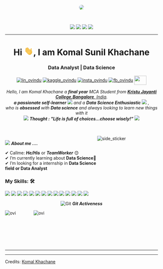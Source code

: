 <p align="center" >
  <img src="https://media-exp1.licdn.com/dms/image/C5603AQGAEKZa07t2sw/profile-displayphoto-shrink_200_200/0/1646293749244?e=1651708800&v=beta&t=rsAEFR_GrCTx-hxbMfOJp9MM4VXjh0rBd2EZJ1ENJTs" height="150" style="border-radius: 25px;"/>
</p>
<br>

 <p align="center">
<img src="https://img.shields.io/badge/Age-23-blue" />
  <img src="https://img.shields.io/badge/Focus-Data%20Science-brightgreen" />
  <img src="https://img.shields.io/badge/Lives-Bangalore-success" />
  <img src="https://img.shields.io/badge/Languages-English%20%26%20Hindi%20%26%20Marathi-brightgreen" />
</p>
<hr>
<h1 align="center">Hi <img src="https://raw.githubusercontent.com/ABSphreak/ABSphreak/master/gifs/Hi.gif" width="30px">, I am Komal Sunil Khachane </h1>
<h3 align="center">Data Analyst | Data Science </h3>
<p align="center">
<a href="https://www.linkedin.com/in/komal-sunil-khachane-b4a156193/" target="blank"><img align="center" src="https://image.flaticon.com/icons/png/128/174/174857.png" alt="lin_ovindu" height="30" width="40" /></a>  
<a href="https://www.kaggle.com/komalsunilkhachane" target="blank"><img align="center" src="https://www.vectorlogo.zone/logos/kaggle/kaggle-icon.svg" alt="kaggle_ovindu" height="30" width="40" /></a>
<a href="https://www.instagram.com/komal_khachane/" target="blank"><img align="center" src="https://image.flaticon.com/icons/png/128/174/174855.png" alt="insta_ovindu" height="30" width="40" /></a>
<a href="https://www.facebook.com/kunnal.khachane/" target="blank"><img align="center" src="https://www.svgrepo.com/show/299425/facebook.svg" alt="fb_ovindu" height="30" width="40" /></a>
 <a href = "mailto: komalsk2598@gmail.com"><img align="center" src="https://seeklogo.com/images/G/gmail-new-2020-logo-32DBE11BB4-seeklogo.com.png" height="30" width="40" /></a>
</p>
</p>



<p align="center">
  <em>
    Hello, I am Komal Khachane a <b>final year</b> MCA Student from <a href="https://uom.lk/"> <b>Kristu Jayanti College,Bangalore</b>, India</a>. <br>
    <b>a passionate self-learner</b> <img src="https://github.com/TheDudeThatCode/TheDudeThatCode/blob/master/Assets/Developer.gif" width="30px"> and a <b>Data Science Enthusiastic</b>&nbsp;<img src="https://github.com/TheDudeThatCode/TheDudeThatCode/blob/master/Assets/Designer.gif" width="36px">&nbsp,<br>who is <b>obsessed</b>
    with <b>Data science</b> and always looking to learn new things with it  
  </em> 
  <br>
  <img src="https://media.giphy.com/media/gH3LO09IOiZIqePwv9/giphy.gif" width="50" /> <b><i align="center">Thought : "Life is full of choices…choose wisely!”</i></b> <img src="https://media.giphy.com/media/qjqUcgIyRjsl2/giphy.gif" width="50" />
</p>
<br><br>
<img align="right" width=200px height=200px alt="side_sticker" src="https://media.giphy.com/media/TEnXkcsHrP4YedChhA/giphy.gif" />

<img src="https://media.giphy.com/media/iY8CRBdQXODJSCERIr/giphy.gif" width="30px">&nbsp;***About me ....***

✔ Callme: ***He/His*** or ***TeamWorker*** 😊 <br>
✔ I’m currently learning about **Data Science**🥰<br>
✔ I’m looking for a internship in **Data Science field or Data Analyst**<br>
 

### My Skills: 🛠

<img src="https://img.shields.io/badge/python%20-%2314354C.svg?&style=for-the-badge&logo=python&logoColor=white">  <img src="https://img.shields.io/badge/pandas%20-%230D597F.svg?&style=for-the-badge&logo=tableau&logoColor=white"> <img src="https://img.shields.io/badge/numpy%20-%230D597F.svg?&style=for-the-badge&logo=numpy&logoColor=white">
<img src="https://img.shields.io/badge/seaborn%20-%230D597F.svg?&style=for-the-badge&logo=seaborn&logoColor=white"> <img src="https://img.shields.io/badge/sklearn%20-%230D597F.svg?&style=for-the-badge&logo=sklearn&logoColor=white"> <img src="https://img.shields.io/badge/matplotlib%20-%230D597F.svg?&style=for-the-badge&logo=matplotlib&logoColor=white"> <img src="https://img.shields.io/badge/EDA%20-%230D597F.svg?&style=for-the-badge&logo=EDA&logoColor=white"> <img src="https://img.shields.io/badge/tableau%20-%230D597F.svg?&style=for-the-badge&logo=tableau&logoColor=white"> <img src="https://img.shields.io/badge/statistics%20-%230D597F.svg?&style=for-the-badge&logo=statistics&logoColor=white">  <img src="https://img.shields.io/badge/mysql%20-%230D597F.svg?&style=for-the-badge&logo=mysql&logoColor=white">   <img src="https://img.shields.io/badge/excel%20-%23008CC1.svg?&style=for-the-badge&logo=excel&logoColor=white">   <img src="https://img.shields.io/badge/mongodb%20-%230D597Fsvg?&style=for-the-badge&logo=mongodb&logoColor=white">   <img src="https://img.shields.io/badge/git%20-%230D597F.svg?&style=for-the-badge&logo=git&logoColor=white"/>   <img src="http://img.shields.io/badge/-VS%20Code-000000?style=for-the-badge&logo=Visual-studio-code&logoColor=blue"> 
  <p align="center"> <img src="https://media.giphy.com/media/W5eoZHPpUx9sapR0eu/giphy.gif" width="30px" alt="Git"/>&nbsp;<i><b>Git Activeness</b></i></p>
 
<p><img align="left" src="https://github-readme-stats.vercel.app/api/top-langs?username=komalk98&show_icons=true&locale=en&layout=compact&theme=chartreuse-dark" alt="ovi" /></p>
<p>&nbsp;<img align="right" src="https://github-readme-stats.vercel.app/api?username=komalk98&show_icons=true&locale=en&theme=chartreuse-dark" alt="ovi" width="410" /></p>
<br><br><br><br><br>

<hr>





-----
Credits: [Komal Khachane](https://github.com/komalk98)







